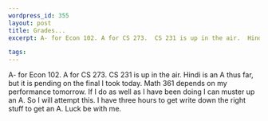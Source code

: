 ```yaml
--- 
wordpress_id: 355
layout: post
title: Grades...
excerpt: A- for Econ 102. A for CS 273.  CS 231 is up in the air.  Hindi is an A thus far, but it is pending on the final I took today.  Math 361 depends on my performance tomorrow.  If I do as well as I have been doing I can muster up an A.  So I will attempt this.  I have three hours to get write down the right stuff to get an A.  Luck be with me.

tags: 
---
```


A- for Econ 102. A for CS 273.  CS 231 is up in the air.  Hindi is an A thus far, but it is pending on the final I took today.  Math 361 depends on my performance tomorrow.  If I do as well as I have been doing I can muster up an A.  So I will attempt this.  I have three hours to get write down the right stuff to get an A.  Luck be with me.
